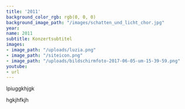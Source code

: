 ```yaml
---
title: '2011'
background_color_rgb: rgb(0, 0, 0)
background_image_path: "/images/schatten_und_licht_chor.jpg"
year: 
name: 2011
subtitle: Konzertsubtitel
images:
- image_path: "/uploads/luzia.png"
- image_path: "/siteicon.png"
- image_path: "/uploads/bildschirmfoto-2017-06-05-um-15-39-59.png"
youtube:
- url
---
```


lpiuggkhjgk

hgkjhfkjh
